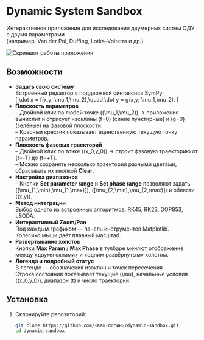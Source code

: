 # Dynamic System Sandbox

Интерактивное приложение для исследования двумерных систем ОДУ с двумя параметрами  
(например, Van der Pol, Duffing, Lotka–Volterra и др.).

![Скриншот работы приложения](./screenshot.png)

## Возможности

- **Задать свою систему**  
  Встроенный редактор с поддержкой синтаксиса SymPy:  
  \[
    \dot x = f(x,y; \mu_1,\mu_2),\quad
    \dot y = g(x,y; \mu_1,\mu_2).
  \]
- **Плоскость параметров**  
  – Двойной клик по любой точке \((\mu_1,\mu_2)\) → приложение вычислит и отрисует изоклины \(f=0\) (синие пунктирные) и \(g=0\) (зелёные) на фазовой плоскости.  
  – Красный крестик показывает единственную текущую точку параметров.
- **Плоскость фазовых траекторий**  
  – Двойной клик по точке \((x_0,y_0)\) → строит фазовую траекторию от \(t=-T\) до \(t=+T\).  
  – Можно сохранять несколько траекторий разными цветами, сбрасывать их кнопкой **Clear**.
- **Настройка диапазонов**  
  – Кнопки **Set parameter range** и **Set phase range** позволяют задать \([\mu_{1,\min},\mu_{1,\max}]\), \([\mu_{2,\min},\mu_{2,\max}]\) и области \((x,y)\).
- **Метод интеграции**  
  Выбор одного из встроенных алгоритмов: RK45, RK23, DOP853, LSODA.
- **Интерактивный Zoom/Pan**  
  Под каждым графиком — панель инструментов Matplotlib.  
  Колёсико мыши даёт плавный масштаб.
- **Развёртывание холстов**  
  Кнопки **Max Param** / **Max Phase** в тулбаре меняют отображение между «двумя окнами» и «одним развёрнутым» холстом.
- **Легенда и подробный статус**  
  В легенде — обозначения изоклин и точек пересечения.  
  Строка состояния показывает текущие \(\mu\), начальные условия \((x_0,y_0)\), диапазон \(t\) и число траекторий.

## Установка

1. Склонируйте репозиторий:
   ```bash
   git clone https://github.com/<ваш-логин>/dynamic-sandbox.git
   cd dynamic-sandbox
